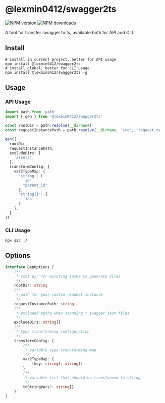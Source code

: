 # @lexmin0412/swagger2ts

[![NPM version](https://img.shields.io/npm/v/@lexmin0412/swagger2ts.svg?style=flat)](https://npmjs.org/package/@lexmin0412/swagger2ts)
[![NPM downloads](http://img.shields.io/npm/dm/@lexmin0412/swagger2ts.svg?style=flat)](https://npmjs.org/package/@lexmin0412/swagger2ts)

A tool for transfer swagger to ts, available both for API and CLI.

## Install

```shell
# install in current project, better for API usage
npm install @lexmin0412/swagger2ts
# install global, better for CLI usage
npm install @lexmin0412/swagger2ts -g
```

## Usage

### API Usage

```ts
import path from 'path'
import { gen } from '@lexmin0412/swagger2ts'

const rootDir = path.resolve(__dirname)
const requestInstancePath = path.resolve(__dirname, 'src', 'request.ts')

gen({
  rootDir,
  requestInstancePath,
  excludeDirs: [
    'assets',
  ],
  transformConfig: {
    var2TypeMap: {
      'string': [
        'id',
        "parent_id"
      ],
      'string[]': [
        'ids'
      ]
    },
  }
})
```

### CLI Usage

```shell
npx s2c ./
```

## Options

```typescript
interface GenOptions {
	/**
	 * root dir for excuting tasks to generate files
	 */
	rootDir: string
	/**
	 * path for your custom request instance
	 */
	requestInstancePath: string
	/**
	 * excluded paths when scanning *.swagger.json files
	 */
	excludeDirs: string[]
	/**
	 * type transforming configuration
	 */
	transformConfig: {
		/**
		 * variable type transforming map
		 */
		var2TypeMap: {
			[key: string]: string[]
		}
		/**
		 * variable list that should be transformed to string
		 */
		toStringVars?: string[]
	}
}
```
